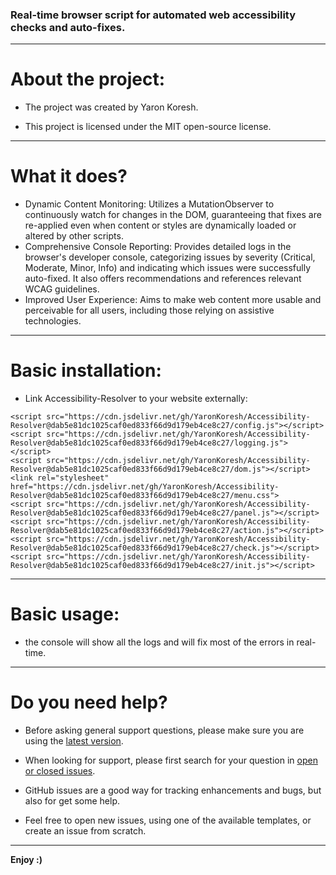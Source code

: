 ### Real-time browser script for automated web accessibility checks and auto-fixes.

- - -

# About the project:

* The project was created by Yaron Koresh.

* This project is licensed under the MIT open-source license.

- - -

# What it does?

* Dynamic Content Monitoring: Utilizes a MutationObserver to continuously watch for changes in the DOM, guaranteeing that fixes are re-applied even when content or styles are dynamically loaded or altered by other scripts.
* Comprehensive Console Reporting: Provides detailed logs in the browser's developer console, categorizing issues by severity (Critical, Moderate, Minor, Info) and indicating which issues were successfully auto-fixed. It also offers recommendations and references relevant WCAG guidelines.
* Improved User Experience: Aims to make web content more usable and perceivable for all users, including those relying on assistive technologies.

- - -

# Basic installation:

* Link Accessibility-Resolver to your website externally:
```
<script src="https://cdn.jsdelivr.net/gh/YaronKoresh/Accessibility-Resolver@dab5e81dc1025caf0ed833f66d9d179eb4ce8c27/config.js"></script>
<script src="https://cdn.jsdelivr.net/gh/YaronKoresh/Accessibility-Resolver@dab5e81dc1025caf0ed833f66d9d179eb4ce8c27/logging.js"></script>
<script src="https://cdn.jsdelivr.net/gh/YaronKoresh/Accessibility-Resolver@dab5e81dc1025caf0ed833f66d9d179eb4ce8c27/dom.js"></script>
<link rel="stylesheet" href="https://cdn.jsdelivr.net/gh/YaronKoresh/Accessibility-Resolver@dab5e81dc1025caf0ed833f66d9d179eb4ce8c27/menu.css">
<script src="https://cdn.jsdelivr.net/gh/YaronKoresh/Accessibility-Resolver@dab5e81dc1025caf0ed833f66d9d179eb4ce8c27/panel.js"></script>
<script src="https://cdn.jsdelivr.net/gh/YaronKoresh/Accessibility-Resolver@dab5e81dc1025caf0ed833f66d9d179eb4ce8c27/action.js"></script>
<script src="https://cdn.jsdelivr.net/gh/YaronKoresh/Accessibility-Resolver@dab5e81dc1025caf0ed833f66d9d179eb4ce8c27/check.js"></script>
<script src="https://cdn.jsdelivr.net/gh/YaronKoresh/Accessibility-Resolver@dab5e81dc1025caf0ed833f66d9d179eb4ce8c27/init.js"></script>
```

- - -

# Basic usage:

* the console will show all the logs and will fix most of the errors in real-time.

- - -

# Do you need help?

* Before asking general support questions, please make sure you are using the [latest version](https://github.com/YaronKoresh/Accessibility-Resolver/releases/latest).

* When looking for support, please first search for your question in [open or closed issues](https://github.com/YaronKoresh/Accessibility-Resolver/issues?q=is%3Aissue).

* GitHub issues are a good way for tracking enhancements and bugs, but also for get some help.

* Feel free to open new issues, using one of the available templates, or create an issue from scratch.

- - -

**Enjoy :)**
